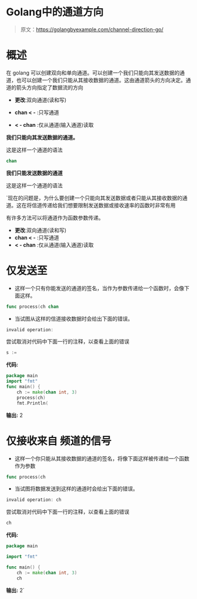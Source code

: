 # Golang中的通道方向

> 原文：<https://golangbyexample.com/channel-direction-go/>

# **概述**

在 golang 可以创建双向和单向通道。可以创建一个我们只能向其发送数据的通道，也可以创建一个我们只能从其接收数据的通道。这由通道箭头的方向决定。通道的箭头方向指定了数据流的方向

*   **更改**:双向通道(读和写)

*   **chan < -** :只写通道

*   **< - chan** :仅从通道(输入通道)读取

**我们只能向其发送数据的通道。**

这是这样一个通道的语法

```go
chan
```

**我们只能发送数据的通道**

这是这样一个通道的语法

 `现在的问题是，为什么要创建一个只能向其发送数据或者只能从其接收数据的通道。这在将信道传递给我们想要限制发送数据或接收速率的函数时非常有用

有许多方法可以将通道作为函数参数传递。

*   **更改**:双向通道(读和写)
*   **chan < -** :只写通道
*   **< - chan** :仅从通道(输入通道)读取

# **仅发送至**

*   这样一个只有你能发送的通道的签名，当作为参数传递给一个函数时，会像下面这样。

```go
func process(ch chan
```

*   当试图从这样的信道接收数据时会给出下面的错误。

```go
invalid operation: 
```

尝试取消对代码中下面一行的注释，以查看上面的错误

```go
s := 
```

**代码:**

```go
package main
import "fmt"
func main() {
    ch := make(chan int, 3)
    process(ch)
    fmt.Println(
```

**输出:** 2

# **仅接收来自** 频道的信号

*   这样一个你只能从其接收数据的通道的签名，将像下面这样被传递给一个函数作为参数

```go
func process(ch 
```

*   当试图将数据发送到这样的通道时会给出下面的错误。

```go
invalid operation: ch 
```

尝试取消对代码中下面一行的注释，以查看上面的错误

```go
ch 
```

**代码:**

```go
package main

import "fmt"

func main() {
    ch := make(chan int, 3)
    ch 
```

**输出:** 2`